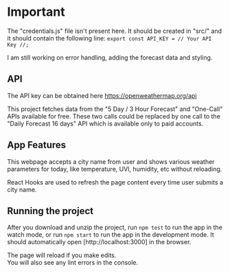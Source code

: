 # Important

The "credentials.js" file isn't present here. It should be created in "src/" and it should contain the following line: 
`export const API_KEY = // Your API Key //;`

I am still working on error handling, adding the forecast data and styling.

## API

The API key can be obtained here https://openweathermap.org/api

This project fetches data from the "5 Day / 3 Hour Forecast" and "One-Call" APIs available for free. These two calls could be replaced by one call to the "Daily Forecast 16 days" API which is available only to paid accounts.

## App Features

This webpage accepts a city name from user and shows various weather parameters for today, like temperature, UVI, humidity, etc without reloading. 

React Hooks are used to refresh the page content every time user submits a city name.

## Running the project

After you download and unzip the project,  run `npm test` to run the app in the watch mode, or run `npm start` to run the app in the development mode. It should automatically open [http://localhost:3000] in the browser.

The page will reload if you make edits.\
You will also see any lint errors in the console.
